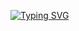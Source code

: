 
[![Typing SVG](https://readme-typing-svg.demolab.com?font=Fira+Code&pause=1000&color=FF2C10&background=31FF9400&width=435&lines=Welcome+To+Sanz+Tunneling+Enjoy%F0%9F%A4%9F)](https://git.io/typing-svg)
